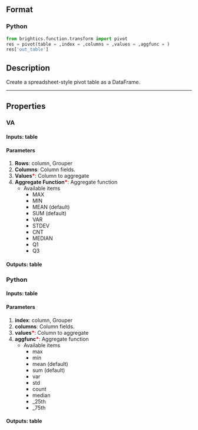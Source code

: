 ## Format
### Python
```python
from brightics.function.transform import pivot
res = pivot(table = ,index = ,columns = ,values = ,aggfunc = )
res['out_table']
```

## Description
Create a spreadsheet-style pivot table as a DataFrame.

---

## Properties
### VA
#### Inputs: table

#### Parameters
1. **Rows**: column, Grouper
2. **Columns**: Column fields.
3. **Values**<b style="color:red">*</b>: Column to aggregate
4. **Aggregate Function**<b style="color:red">*</b>: Aggregate function
   - Available items
      - MAX
      - MIN
      - MEAN (default)
      - SUM (default)
      - VAR
      - STDEV
      - CNT
      - MEDIAN
      - Q1
      - Q3

#### Outputs: table

### Python
#### Inputs: table

#### Parameters
1. **index**: column, Grouper
2. **columns**: Column fields.
3. **values**<b style="color:red">*</b>: Column to aggregate
4. **aggfunc**<b style="color:red">*</b>: Aggregate function
   - Available items
      - max
      - min
      - mean (default)
      - sum (default)
      - var
      - std
      - count
      - median
      - _25th
      - _75th

#### Outputs: table


